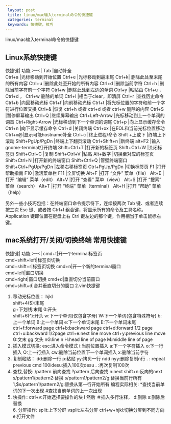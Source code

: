 ```yaml
---
 layout: post
 title: linux/mac输入terminal命令的快捷键
 categories: terminal
 keywords: 快捷键，技巧
---
```


linux/mac输入terminal命令的快捷键

## Linux系统快捷键

快捷键| 功能
:---:|
Tab |自动补全   
Ctrl+a |光标移动到开始位置
Ctrl+e |光标移动到最末尾
Ctrl+k| 删除此处至末尾的所有内容
Ctrl+u |删除此处至开始的所有内容
Ctrl+d |删除当前字符
Ctrl+h |删除当前字符前一个字符
Ctrl+w |删除此处到左边的单词
Ctrl+y |粘贴由 Ctrl+u ， Ctrl+d ， Ctrl+w 删除的单词
Ctrl+l |相当于clear，即清屏
Ctrl+r |查找历史命令
Ctrl+b |向回移动光标
Ctrl+f |向前移动光标
Ctrl+t |将光标位置的字符和前一个字符进行位置交换
Ctrl+& |恢复 ctrl+h 或者 ctrl+d 或者 ctrl+w 删除的内容
Ctrl+S |暂停屏幕输出
Ctrl+Q |继续屏幕输出
Ctrl+Left-Arrow |光标移动到上一个单词的词首
Ctrl+Right-Arrow |光标移动到下一个单词的词尾
Ctrl+p |向上显示缓存命令
Ctrl+n |向下显示缓存命令
Ctrl+d |关闭终端
Ctrl+xx |在EOL和当前光标位置移动
Ctrl+x@|显示可能hostname补全
Ctrl+c |终止进程/命令
Shift +上或下 |终端上下滚动
Shift+PgUp/PgDn |终端上下翻页滚动
Ctrl+Shift+n |新终端
alt+F2 |输入gnome-terminal打开终端
Shift+Ctrl+T |打开新的标签页
Shift+Ctrl+W |关闭标签页
Shift+Ctrl+C |复制
Shift+Ctrl+V |粘贴
Alt+数字 |切换至对应的标签页
Shift+Ctrl+N |打开新的终端窗口
Shift+Ctrl+Q |管壁终端窗口
Shift+Ctrl+PgUp/PgDn |左移右移标签页
Ctrl+PgUp/PgDn |切换标签页
F1 |打开帮助指南
F10 |激活菜单栏
F11 |全屏切换
Alt+F |打开 “文件” 菜单（file）
Alt+E |打开 “编辑” 菜单（edit）
Alt+V |打开 “查看” 菜单（view）
Alt+S |打开 “搜索” 菜单（search）
Alt+T |打开 “终端” 菜单（terminal）
Alt+H |打开 “帮助” 菜单（help）

另外一些小技巧包括：在终端窗口命令提示符下，连续按两次 Tab 键、或者连续按三次 Esc 键、或者按 Ctrl+I 组合键，将显示所有的命令及工具名称。Application 键即位置在键盘上右 Ctrl 键左边的那个键，作用相当于单击鼠标右键。

## mac系统打开/关闭/切换终端 常用快捷键
快捷键| 功能
:---:|
cmd+t|开一个terminal标签页    
cmd+shift+left|标签页切换     
cmd+shift+r|标签页切换
cmd+n|开一个新的terminal窗口  
cmd+left|窗口切换   
cmd+right|窗口切换
cmd+d|垂直切分当前窗口    
cmd+shift+d|合并垂直切分的窗口
2.vim快捷键
  1. 移动光标位置：
      hjkl    
      shift+4($):末尾    
      g+下划线:末尾       0:开头   
      shift+6(^):开头            w:下一个单词(仅包含字母)     W:下一个单词(包含特殊符号)     b:上一个单词    B:上一个单词  e:下一个单词末尾  E:下一个单词末尾
      ctrl+f:forward  page    ctrl+b:backward page   ctrl+d:forward 1/2 page    ctrl+u:backward 1/2page    ctrl+e:next line move   ctrl+y:previous line move
      G:文末    gg:文头    nG:line n     H:head line of page   M:middle line of page    
  2. 插入模式切换:
      esc:进入命令模式      i:当前位置插入     a:下一个字符插入       o:下一行插入      O:上一行插入       cw:删除当前位置下一个单词插入       x:删除当前字符
  3. 复制粘贴：
     dd:删除一行  p:粘贴    yy:拷贝一行   ndd nyy:删除复制n行
       . : repeat previous cmd
       100idesu:插入100次desu  . :再次复制100次    
   4. 查找,替换:
       /pattern  前向查找    ?pattern 后向查找     n:next      shift+n:反向的next
       s/pattern1/pattern2:替换       s/pattern1/pattern2/g:替换当前行所有
       1,$s/pattern1/pattern2/g:替换从第一行开始所有
       编程实际相关:  *查找当前单词的下一次出现  #查找当前单词的上一次出现
   5. 块操作:
       ctrl+v:开始选择要操作的块
       I 然后   ＃插入多行注释，
       d:删除   s:删除后替换  
    6. 分屏操作:
      split:上下分屏    vsplit:左右分屏
      ctrl+w+hjkl:切换分屏到不同方向
      e:打开文件

